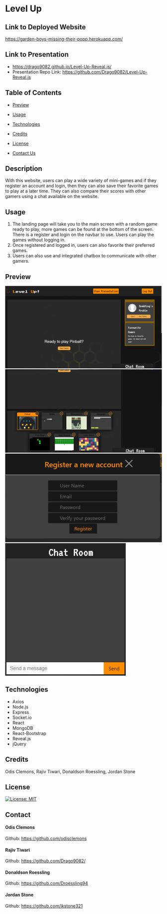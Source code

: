 # Level Up

  ## Link to Deployed Website
  
  https://garden-boys-missing-their-popp.herokuapp.com/


  ## Link to Presentation

  - https://drago9082.github.io/Level-Up-Reveal.js/
  - Presentation Repo Link: https://github.com/Drago9082/Level-Up-Reveal.js


  ## Table of Contents

  - [Preview](#preview)

  - [Usage](#usage)

  - [Technologies](#technologies)

  - [Credits](#credits)

  - [License](#license)

  - [Contact Us](#contact)
  

  ## Description
  
  With this website, users can play a wide variety of mini-games and if they register an account and login, then they can also save their favorite games to play at a later time.  They can also compare their scores with other gamers using a chat available on the website.


 ## Usage
1. The landing page will take you to the main screen with a random game ready to play, more games can be found at the bottom of the screen.  There is a register and login on the navbar to use.  Users can play the games without logging in.
2. Once registered and logged in, users can also favorite their preferred games.
3. Users can also use and integrated chatbox to communicate with other gamers.


  ## Preview

  ![](./client/src/assets/mainpage1.PNG)
  ![](./client/src/assets/mainpage2.PNG)
  ![](./client/src/assets/registermodal.PNG)
  ![](./client/src/assets/chatbox.PNG)
 
  
  ## Technologies

  - Axios
  - Node.js
  - Express
  - Socket.io
  - React
  - MongoDB
  - React-Bootstrap
  - Reveal.js
  - jQuery


  ## Credits
  
  Odis Clemons, Rajiv Tiwari, Donaldson Roessling, Jordan Stone
  

  ## License
  
  [![License: MIT](https://img.shields.io/badge/License-MIT-yellow.svg)](https://opensource.org/licenses/MIT)
  

  ## Contact
  
  #### Odis Clemons
  Github: https://github.com/odisclemons

  #### Rajiv Tiwari
  Github: https://github.com/Drago9082/

  #### Donaldson Roessling
  Github: https://github.com/Droessling94

  #### Jordan Stone
  Github: https://github.com/jkstone321
